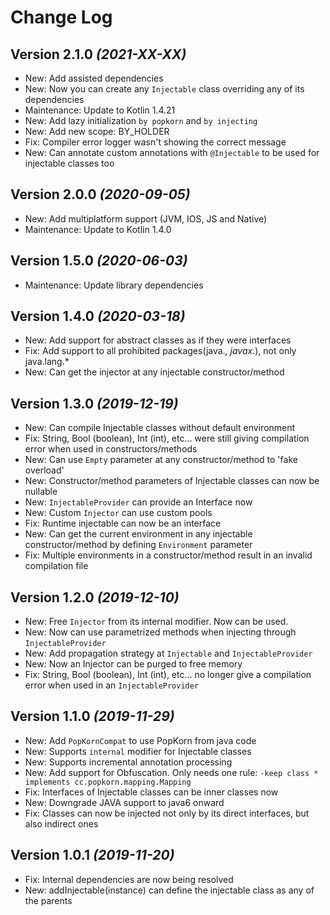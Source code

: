 Change Log
==========

Version 2.1.0 *(2021-XX-XX)*
-----------------------------

* New: Add assisted dependencies
* New: Now you can create any `Injectable` class overriding any of its dependencies
* Maintenance: Update to Kotlin 1.4.21
* New: Add lazy initialization `by popkorn` and `by injecting`
* New: Add new scope: BY_HOLDER
* Fix: Compiler error logger wasn't showing the correct message
* New: Can annotate custom annotations with `@Injectable` to be used for injectable classes too

Version 2.0.0 *(2020-09-05)*
-----------------------------

* New: Add multiplatform support (JVM, IOS, JS and Native)
* Maintenance: Update to Kotlin 1.4.0

Version 1.5.0 *(2020-06-03)*
-----------------------------

* Maintenance: Update library dependencies

Version 1.4.0 *(2020-03-18)*
-----------------------------

* New: Add support for abstract classes as if they were interfaces
* Fix: Add support to all prohibited packages(java.*, javax.*), not only java.lang.*
* New: Can get the injector at any injectable constructor/method

Version 1.3.0 *(2019-12-19)*
-----------------------------

* New: Can compile Injectable classes without default environment
* Fix: String, Bool (boolean), Int (int), etc... were still giving compilation error when used in constructors/methods
* New: Can use `Empty` parameter at any constructor/method to 'fake overload'
* New: Constructor/method parameters of Injectable classes can now be nullable
* New: `InjectableProvider` can provide an Interface now
* New: Custom `Injector` can use custom pools
* Fix: Runtime injectable can now be an interface
* New: Can get the current environment in any injectable constructor/method by defining `Environment` parameter
* Fix: Multiple environments in a constructor/method result in an invalid compilation file

Version 1.2.0 *(2019-12-10)*
-----------------------------

* New: Free `Injector` from its internal modifier. Now can be used.
* New: Now can use parametrized methods when injecting through `InjectableProvider`
* New: Add propagation strategy at `Injectable` and `InjectableProvider`
* New: Now an Injector can be purged to free memory
* Fix: String, Bool (boolean), Int (int), etc... no longer give a compilation error when used in an `InjectableProvider`

Version 1.1.0 *(2019-11-29)*
-----------------------------

* New: Add `PopKornCompat` to use PopKorn from java code
* New: Supports `internal` modifier for Injectable classes
* New: Supports incremental annotation processing
* New: Add support for Obfuscation. Only needs one rule: `-keep class * implements cc.popkorn.mapping.Mapping`
* Fix: Interfaces of Injectable classes can be inner classes now
* New: Downgrade JAVA support to java6 onward
* Fix: Classes can now be injected not only by its direct interfaces, but also indirect ones

Version 1.0.1 *(2019-11-20)*
-----------------------------

* Fix: Internal dependencies are now being resolved
* New: addInjectable(instance) can define the injectable class as any of the parents
    